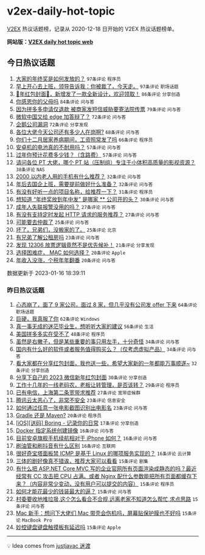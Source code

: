 # v2ex-daily-hot-topic

[V2EX](https://www.v2ex.com/) 热议话题榜，记录从 2020-12-18 日开始的 V2EX 热议话题榜单。

**网站版：[V2EX daily hot topic web](https://boojack.github.io/v2ex-daily-hot-topic-web/)**

## 今日热议话题

<!-- TODAY BEGIN -->

1. [大家的年终奖是如何发放的？](https://www.v2ex.com/t/909201) `97条评论` `程序员`
1. [早上开心去上班，领导告诉我：你被裁了，今天走。](https://www.v2ex.com/t/909234) `97条评论` `职场话题`
1. [🐰年红包封面🧧，新增发了一款全新设计，欢迎领取！](https://www.v2ex.com/t/909237) `86条评论` `分享创造`
1. [你感恩你的父母吗](https://www.v2ex.com/t/909308) `84条评论` `问与答`
1. [因为拼多多申请仅退款 被商家发短信威胁要寄法院传票](https://www.v2ex.com/t/909301) `79条评论` `问与答`
1. [微软中国又给 edge 加答辩了？](https://www.v2ex.com/t/909192) `72条评论` `问与答`
1. [企鹅公司漏洞](https://www.v2ex.com/t/909260) `72条评论` `分享发现`
1. [各位大佬今天公司还有多少人在岗啊?](https://www.v2ex.com/t/909171) `68条评论` `问与答`
1. [你们十二月居家养病期间，工资照常发了吗](https://www.v2ex.com/t/909261) `66条评论` `程序员`
1. [安卓机的电池真的不耐用吗？](https://www.v2ex.com/t/909204) `57条评论` `问与答`
1. [过年你预计花费多少钱？（含路费）](https://www.v2ex.com/t/909242) `57条评论` `问与答`
1. [请问各位 PT 大佬，哪个 PT 站（压制组）专注于小体积高质量的影视资源？](https://www.v2ex.com/t/909277) `38条评论` `NAS`
1. [2000 以内老人用的手机有什么推荐？](https://www.v2ex.com/t/909211) `32条评论` `问与答`
1. [年后去国企上班，需要提前做好什么准备？](https://www.v2ex.com/t/909175) `32条评论` `问与答`
1. [有没有好听一点的项目名称，给推荐一下？](https://www.v2ex.com/t/909312) `31条评论` `程序员`
1. [想知道 “年终奖放到年中发” 是哪家 ** 公司开的头？](https://www.v2ex.com/t/909207) `30条评论` `问与答`
1. [成年人失联报警没用的吗？](https://www.v2ex.com/t/909232) `27条评论` `问与答`
1. [有没有支持定时发起 HTTP 请求的服务推荐？](https://www.v2ex.com/t/909182) `27条评论` `问与答`
1. [可能要去仲裁了](https://www.v2ex.com/t/909272) `25条评论` `问与答`
1. [坏了，兄弟们，没搬家的了。](https://www.v2ex.com/t/909264) `25条评论` `北京`
1. [有兄弟了解公租房吗](https://www.v2ex.com/t/909216) `23条评论` `问与答`
1. [发现 12306 放票逻辑竟然不是优先候补！](https://www.v2ex.com/t/909235) `21条评论` `分享发现`
1. [选择困难症， MAC 如何选择？](https://www.v2ex.com/t/909314) `20条评论` `Apple`
1. [年收入没涨，个税年年翻番](https://www.v2ex.com/t/909279) `20条评论` `问与答`

数据更新于 2023-01-16 18:39:11

<!-- TODAY END -->

### 昨日热议话题

<!-- YESTERDAY BEGIN -->

1. [心态崩了，面了 9 家公司，面过 8 家，但几乎没有公司发 offer 下来](https://www.v2ex.com/t/909005) `64条评论` `职场话题`
1. [巨硬，我真服了你](https://www.v2ex.com/t/909010) `62条评论` `Windows`
1. [真一事无成的迷茫毕业生，想听听大家的建议](https://www.v2ex.com/t/909070) `56条评论` `生活`
1. [美国拼多多实在受不了](https://www.v2ex.com/t/908994) `48条评论` `程序员`
1. [虽然是右撇子，但是某些重要的事只用左手，十分奇怪](https://www.v2ex.com/t/909095) `34条评论` `问与答`
1. [国内有什么好的软件或者服务值得购买么？（仅考虑虚拟产品）](https://www.v2ex.com/t/908998) `34条评论` `问与答`
1. [看大家都在分享红包封面，我也送一些，希望大家新的一年都能万事顺遂~](https://www.v2ex.com/t/909101) `32条评论` `分享创造`
1. [分享下自己的 2023 微信新年红包封面](https://www.v2ex.com/t/909063) `30条评论` `分享创造`
1. [工作十几年的一线老码农，老板让转管理，是否该转？](https://www.v2ex.com/t/909120) `29条评论` `程序员`
1. [已有电信，上海第二条宽带求推荐](https://www.v2ex.com/t/909082) `27条评论` `宽带症候群`
1. [腾讯云太恶心了，非常不安全](https://www.v2ex.com/t/909154) `23条评论` `信息安全`
1. [如何通过任意一张电影截图识别出电影名](https://www.v2ex.com/t/909033) `23条评论` `问与答`
1. [Gradle 还是 Maven?](https://www.v2ex.com/t/909047) `20条评论` `程序员`
1. [[iOS][送码] Boring - 记录你的日常](https://www.v2ex.com/t/909093) `17条评论` `分享创造`
1. [Docker 指定系统创建镜像](https://www.v2ex.com/t/909107) `16条评论` `问与答`
1. [目前安卓旗舰手机续航相对于 iPhone 如何？](https://www.v2ex.com/t/909044) `16条评论` `问与答`
1. [刷油管和刷抖音有什么区别](https://www.v2ex.com/t/909034) `16条评论` `互联网`
1. [很好奇宝塔面板禁 ICMP 是基于 Linux 的哪项服务实现的？](https://www.v2ex.com/t/909019) `16条评论` `云计算`
1. [三体的剧好像真不错诶，推荐大家可以看看](https://www.v2ex.com/t/909155) `15条评论` `剧集`
1. [有什么把 ASP.NET Core MVC 写的企业官网所有页面渲染成静态的吗？最近经常有 CC 攻击把 CPU 占满。或者 Nginx 配什么参数能把所有页面都缓存下来？（内容非常少变动，没有用户可以提交的内容）](https://www.v2ex.com/t/909129) `15条评论` `程序员`
1. [如何才能花最少的钱装最大的逼？](https://www.v2ex.com/t/909138) `15条评论` `问与答`
1. [村委要收地堆垃圾,这个怎么看合不合规,远离老家不知道怎么帮忙,求点思路](https://www.v2ex.com/t/909105) `15条评论` `问与答`
1. [Mac 新手：想问下大佬们 Mac 带壳会伤机吗，屏幕贴保护膜也不好吗](https://www.v2ex.com/t/909039) `15条评论` `MacBook Pro`
1. [妙控键盘键盘触摸板有延迟吗](https://www.v2ex.com/t/908997) `15条评论` `Apple`

<!-- YESTERDAY END -->

---

💡 Idea comes from [justjavac 迷渡](https://github.com/justjavac/)
